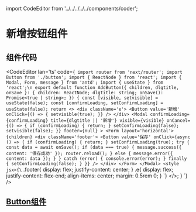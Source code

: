 import CodeEditor from '../../../../../components/coder';

# 新增按钮组件

## 组件代码

<CodeEditor lan='ts' code={`
import router from 'next/router';
import Button from './button';
import { ReactNode } from 'react';
import { Modal, Form, message } from 'antd';
import { useState } from 'react';\n
export default function AddButton({ children, dlgtitle, onSave }: { children: ReactNode; dlgtitle: string; onSave(): Promise<true | string>; }) {
	const [visible, setvisible] = useState(false);
	const [confirmLoading, setConfirmLoading] = useState(false);
	return <>
		<div className='e'>
			<Button value='新增' onClick={() => {
				setvisible(true);
			}} />
		</div>
		<Modal
			confirmLoading={confirmLoading}
			title={dlgtitle || '新增'}
			visible={visible}
			onCancel={() => {
				if (confirmLoading) {
					return;
				}
				setConfirmLoading(false);
				setvisible(false);
			}}
			footer={null}
		>
			<Form layout='horizontal'>{children}
				<div className='footer'>
					<Button value='保存' onClick={async () => {
						if (confirmLoading) {
							return;
						}
						setConfirmLoading(true);
						try {
							const data = await onSave();
							if (data === true) {
								message.success({ content: '保存成功' });
								router.reload();
							} else {
								message.error({ content: data });
							}
						} catch (error) {
							console.error(error);
						} finally {
							setConfirmLoading(false);
						}
					}} />
				</div>
			</Form>
		</Modal>
		<style jsx>{\`
.footer{
	display: flex;
	justify-content: center;
}
.e{
	display: flex;
	justify-content: flex-end;
	align-items: center;
	margin: 0.5rem 0;
}
\`}</style>
	</>;
}
`} />

## [Button组件](./1304)
